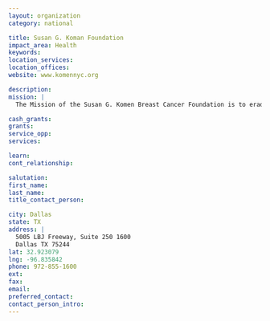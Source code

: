 ```yaml
---
layout: organization
category: national

title: Susan G. Koman Foundation
impact_area: Health
keywords: 
location_services: 
location_offices: 
website: www.komennyc.org

description: 
mission: |
  The Mission of the Susan G. Komen Breast Cancer Foundation is to eradicate breast cancer as a life threatening disease by advancing research, education, screening and treatment.

cash_grants: 
grants: 
service_opp: 
services: 

learn: 
cont_relationship: 

salutation: 
first_name: 
last_name: 
title_contact_person: 

city: Dallas
state: TX
address: |
  5005 LBJ Freeway, Suite 250 1600  
  Dallas TX 75244
lat: 32.923079
lng: -96.835842
phone: 972-855-1600
ext: 
fax: 
email: 
preferred_contact: 
contact_person_intro: 
---
```


